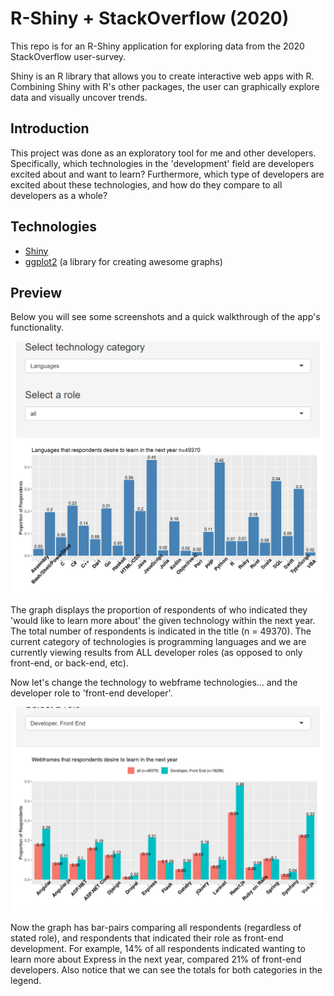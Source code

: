 # R-Shiny + StackOverflow (2020)

This repo is for an R-Shiny application for exploring data from the 2020 StackOverflow user-survey.

Shiny is an R library that allows you to create interactive web apps with R. Combining Shiny with R's other packages, the user can graphically explore data and visually uncover trends.

## Introduction

This project was done as an exploratory tool for me and other developers. Specifically, which technologies in the 'development' field are developers excited about and want to learn? Furthermore, which type of developers are excited about these technologies, and how do they compare to all developers as a whole?

## Technologies

- [Shiny](https://shiny.rstudio.com/) 
- [ggplot2](https://www.r-graph-gallery.com/ggplot2-package.html) (a library for creating awesome graphs)

## Preview

Below you will see some screenshots and a quick walkthrough of the app's functionality.

<img src="./screenshots/default_fixed.png" >

The graph displays the proportion of respondents of who indicated they 'would like to learn more about' the given technology within the next year. The total number of respondents is indicated in the title (n = 49370). The current category of technologies is programming languages and we are currently viewing results from ALL developer roles (as opposed to only front-end, or back-end, etc).

Now let's change the technology to webframe technologies... and the developer role to 'front-end developer'.

<img src="./screenshots/front-end.png" >

Now the graph has bar-pairs comparing all respondents (regardless of stated role), and respondents that indicated their role as front-end development. For example, 14% of all respondents indicated wanting to learn more about Express in the next year, compared 21% of front-end developers. Also notice that we can see the totals for both categories in the legend. 
